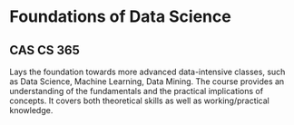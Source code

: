 # Foundations of Data Science
## CAS CS 365

Lays the foundation towards more advanced data-intensive classes, such as Data Science, Machine Learning, Data Mining. The course provides an understanding of the fundamentals and the practical implications of concepts. It covers both theoretical skills as well as working/practical knowledge.